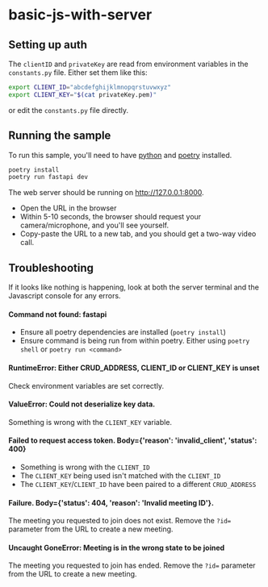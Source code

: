 # basic-js-with-server

## Setting up auth

The `clientID` and `privateKey` are read from environment variables in the `constants.py` file. Either set them like this:

```bash
export CLIENT_ID="abcdefghijklmnopqrstuvwxyz"
export CLIENT_KEY="$(cat privateKey.pem)"
```

or edit the `constants.py` file directly.

## Running the sample

To run this sample, you'll need to have [python](https://www.python.org/) and [poetry](https://python-poetry.org/) installed.

```bash
poetry install
poetry run fastapi dev
```

The web server should be running on http://127.0.0.1:8000.
* Open the URL in the browser
* Within 5-10 seconds, the browser should request your camera/microphone, and you'll see yourself.
* Copy-paste the URL to a new tab, and you should get a two-way video call.

## Troubleshooting

If it looks like nothing is happening, look at both the server terminal and the Javascript console for any errors.

#### Command not found: fastapi

* Ensure all poetry dependencies are installed (`poetry install`)
* Ensure command is being run from within poetry. Either using `poetry shell` or `poetry run <command>`

#### RuntimeError: Either CRUD_ADDRESS, CLIENT_ID or CLIENT_KEY is unset

Check environment variables are set correctly.

#### ValueError: Could not deserialize key data.

Something is wrong with the `CLIENT_KEY` variable.

#### Failed to request access token. Body={'reason': 'invalid_client', 'status': 400}

* Something is wrong with the `CLIENT_ID`
* The `CLIENT_KEY` being used isn't matched with the `CLIENT_ID`
* The `CLIENT_KEY`/`CLIENT_ID` have been paired to a different `CRUD_ADDRESS`

#### Failure. Body={'status': 404, 'reason': 'Invalid meeting ID'}.

The meeting you requested to join does not exist. Remove the `?id=` parameter from the URL to create a new meeting.

#### Uncaught GoneError: Meeting is in the wrong state to be joined

The meeting you requested to join has ended. Remove the `?id=` parameter from the URL to create a new meeting.
